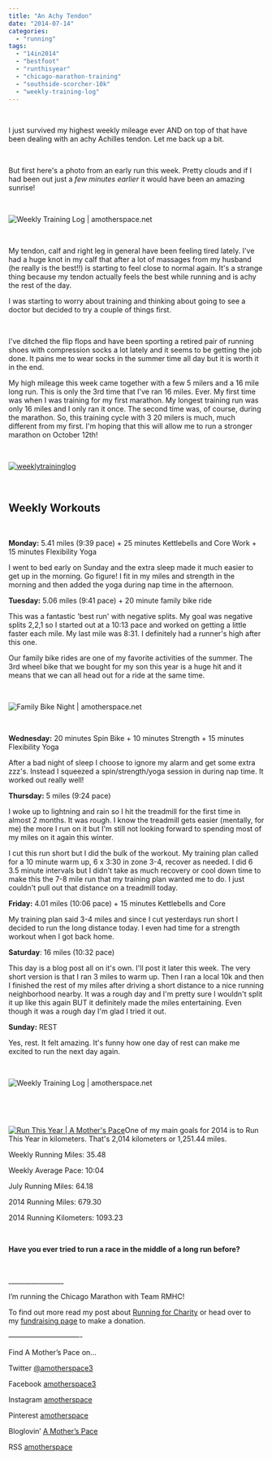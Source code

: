 ```yaml
---
title: "An Achy Tendon"
date: "2014-07-14"
categories: 
  - "running"
tags: 
  - "14in2014"
  - "bestfoot"
  - "runthisyear"
  - "chicago-marathon-training"
  - "southside-scorcher-10k"
  - "weekly-training-log"
---
```


 

I just survived my highest weekly mileage ever AND on top of that have been dealing with an achy Achilles tendon. Let me back up a bit.

 

But first here's a photo from an early run this week. Pretty clouds and if I had been out just a _few minutes earlier_ it would have been an amazing sunrise!

 

![Weekly Training Log | amotherspace.net](images/IMAG6635-1024x577.jpg)

 

My tendon, calf and right leg in general have been feeling tired lately. I've had a huge knot in my calf that after a lot of massages from my husband (he really is the best!!) is starting to feel close to normal again. It's a strange thing because my tendon actually feels the best while running and is achy the rest of the day.

I was starting to worry about training and thinking about going to see a doctor but decided to try a couple of things first.

 

I've ditched the flip flops and have been sporting a retired pair of running shoes with compression socks a lot lately and it seems to be getting the job done. It pains me to wear socks in the summer time all day but it is worth it in the end.

My high mileage this week came together with a few 5 milers and a 16 mile long run. This is only the 3rd time that I've ran 16 miles. Ever. My first time was when I was training for my first marathon. My longest training run was only 16 miles and I only ran it once. The second time was, of course, during the marathon. So, this training cycle with 3 20 milers is much, much different from my first. I'm hoping that this will allow me to run a stronger marathon on October 12th!

 

[![weeklytraininglog](images/weeklytraininglog.jpg)](http://amotherspace.net/wp-content/uploads/2014/03/weeklytraininglog.jpg)

 

## **Weekly Workouts**

 

**Monday:** 5.41 miles (9:39 pace) + 25 minutes Kettlebells and Core Work + 15 minutes Flexibility Yoga

I went to bed early on Sunday and the extra sleep made it much easier to get up in the morning. Go figure! I fit in my miles and strength in the morning and then added the yoga during nap time in the afternoon.

**Tuesday:** 5.06 miles (9:41 pace) + 20 minute family bike ride

This was a fantastic 'best run' with negative splits. My goal was negative splits 2,2,1 so I started out at a 10:13 pace and worked on getting a little faster each mile. My last mile was 8:31. I definitely had a runner's high after this one.

Our family bike rides are one of my favorite activities of the summer. The 3rd wheel bike that we bought for my son this year is a huge hit and it means that we can all head out for a ride at the same time.

 

![Family Bike Night | amotherspace.net](images/Family-bike-night-summertime.jpg)

 

**Wednesday:** 20 minutes Spin Bike + 10 minutes Strength + 15 minutes Flexibility Yoga

After a bad night of sleep I choose to ignore my alarm and get some extra zzz's. Instead I squeezed a spin/strength/yoga session in during nap time. It worked out really well!

**Thursday:** 5 miles (9:24 pace)

I woke up to lightning and rain so I hit the treadmill for the first time in almost 2 months. It was rough. I know the treadmill gets easier (mentally, for me) the more I run on it but I'm still not looking forward to spending most of my miles on it again this winter.

I cut this run short but I did the bulk of the workout. My training plan called for a 10 minute warm up, 6 x 3:30 in zone 3-4, recover as needed. I did 6 3.5 minute intervals but I didn't take as much recovery or cool down time to make this the 7-8 mile run that my training plan wanted me to do. I just couldn't pull out that distance on a treadmill today.

**Friday:** 4.01 miles (10:06 pace) + 15 minutes Kettlebells and Core

My training plan said 3-4 miles and since I cut yesterdays run short I decided to run the long distance today. I even had time for a strength workout when I got back home.

**Saturday**: 16 miles (10:32 pace)

This day is a blog post all on it's own. I'll post it later this week. The very short version is that I ran 3 miles to warm up. Then I ran a local 10k and then I finished the rest of my miles after driving a short distance to a nice running neighborhood nearby. It was a rough day and I'm pretty sure I wouldn't split it up like this again BUT it definitely made the miles entertaining. Even though it was a rough day I'm glad I tried it out.

**Sunday:** REST

Yes, rest. It felt amazing. It's funny how one day of rest can make me excited to run the next day again.

 

![Weekly Training Log | amotherspace.net](images/NikeJuly-13.png)

 

 

[![Run This Year | A Mother's Pace](images/2014-Badge2_zps954d25232.jpg "Run This Year | A Mother's Pace")](http://runninghutch.com/runthisyear/)One of my main goals for 2014 is to Run This Year in kilometers. That's 2,014 kilometers or 1,251.44 miles.

Weekly Running Miles: 35.48

Weekly Average Pace: 10:04

July Running Miles: 64.18

2014 Running Miles: 679.30

2014 Running Kilometers: 1093.23

 

**Have you ever tried to run a race in the middle of a long run before?**

 

\_\_\_\_\_\_\_\_\_\_\_\_\_\_\_\_\_

I’m running the Chicago Marathon with Team RMHC!

To find out more read my post about [Running for Charity](http://amotherspace.net/2014/06/the-chicago-marathon-running-for-charity/) or head over to my [fundraising page](http://www.kintera.org/faf/donorReg/donorPledge.asp?ievent=1097960&supId=399266070) to make a donation.

——————————-

Find A Mother’s Pace on…

Twitter [@amotherspace3](https://twitter.com/amotherspace3)

Facebook [amotherspace3](http://facebook.com/amotherspace3)

Instagram [amotherspace](http://instagram.com/amotherspace)

Pinterest [amotherspace](http://pinterest.com/amotherspace/)

Bloglovin’ [A Mother’s Pace](http://www.bloglovin.com/en/blog/6680087)

RSS [amotherspace](http://feeds.feedburner.com/amotherspace)
